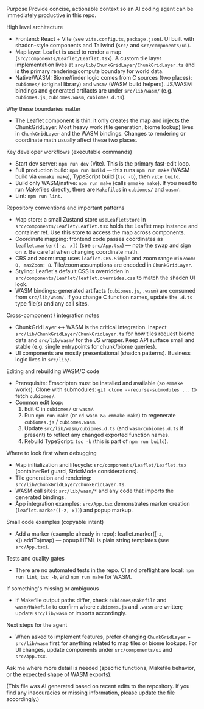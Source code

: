 Purpose
Provide concise, actionable context so an AI coding agent can be immediately productive in this repo.

High level architecture
- Frontend: React + Vite (see `vite.config.ts`, `package.json`). UI built with shadcn-style components and Tailwind (`src/` and `src/components/ui`).
- Map layer: Leaflet is used to render a map (`src/components/Leaflet/Leaflet.tsx`). A custom tile layer implementation lives at `src/lib/ChunkGridLayer/ChunkGridLayer.ts` and is the primary rendering/compute boundary for world data.
- Native/WASM: Biome/finder logic comes from C sources (two places): `cubiomes/` (original library) and `wasm/` (WASM build helpers). JS/WASM bindings and generated artifacts are under `src/lib/wasm/` (e.g. `cubiomes.js`, `cubiomes.wasm`, `cubiomes.d.ts`).

Why these boundaries matter
- The Leaflet component is thin: it only creates the map and injects the ChunkGridLayer. Most heavy work (tile generation, biome lookup) lives in `ChunkGridLayer` and the WASM bindings. Changes to rendering or coordinate math usually affect these two places.

Key developer workflows (executable commands)
- Start dev server: `npm run dev` (Vite). This is the primary fast-edit loop.
- Full production build: `npm run build` — this runs `npm run make` (WASM build via `emmake make`), TypeScript build (`tsc -b`), then `vite build`.
- Build only WASM/native: `npm run make` (calls `emmake make`). If you need to run Makefiles directly, there are `Makefile`s in `cubiomes/` and `wasm/`.
- Lint: `npm run lint`.

Repository conventions and important patterns
- Map store: a small Zustand store `useLeafletStore` in `src/components/Leaflet/Leaflet.tsx` holds the Leaflet map instance and container ref. Use this store to access the map across components.
- Coordinate mapping: frontend code passes coordinates as `leaflet.marker([-z, x])` (see `src/App.tsx`) — note the swap and sign on `z`. Be careful when changing coordinate math.
- CRS and zoom: map uses `leaflet.CRS.Simple` and zoom range `minZoom: 0, maxZoom: 8`. Tile/zoom assumptions are encoded in `ChunkGridLayer`.
- Styling: Leaflet's default CSS is overridden in `src/components/Leaflet/leaflet.overrides.css` to match the shadcn UI look.
- WASM bindings: generated artifacts (`cubiomes.js`, `.wasm`) are consumed from `src/lib/wasm/`. If you change C function names, update the `.d.ts` type file(s) and any call sites.

Cross-component / integration notes
- ChunkGridLayer <-> WASM is the critical integration. Inspect `src/lib/ChunkGridLayer/ChunkGridLayer.ts` for how tiles request biome data and `src/lib/wasm/` for the JS wrapper. Keep API surface small and stable (e.g. single entrypoints for chunk/biome queries).
- UI components are mostly presentational (shadcn patterns). Business logic lives in `src/lib/`.

Editing and rebuilding WASM/C code
- Prerequisite: Emscripten must be installed and available (so `emmake` works). Clone with submodules: `git clone --recurse-submodules ...` to fetch `cubiomes/`.
- Common edit loop:
  1. Edit C in `cubiomes/` or `wasm/`.
  2. Run `npm run make` (or `cd wasm && emmake make`) to regenerate `cubiomes.js` / `cubiomes.wasm`.
  3. Update `src/lib/wasm/cubiomes.d.ts` (and `wasm/cubiomes.d.ts` if present) to reflect any changed exported function names.
  4. Rebuild TypeScript: `tsc -b` (this is part of `npm run build`).

Where to look first when debugging
- Map initialization and lifecycle: `src/components/Leaflet/Leaflet.tsx` (containerRef guard, StrictMode considerations).
- Tile generation and rendering: `src/lib/ChunkGridLayer/ChunkGridLayer.ts`.
- WASM call sites: `src/lib/wasm/*` and any code that imports the generated bindings.
- App integration examples: `src/App.tsx` demonstrates marker creation (`leaflet.marker([-z, x])`) and popup markup.

Small code examples (copyable intent)
- Add a marker (example already in repo): leaflet.marker([-z, x]).addTo(map) — popup HTML is plain string templates (see `src/App.tsx`).

Tests and quality gates
- There are no automated tests in the repo. CI and preflight are local: `npm run lint`, `tsc -b`, and `npm run make` for WASM.

If something's missing or ambiguous
- If Makefile output paths differ, check `cubiomes/Makefile` and `wasm/Makefile` to confirm where `cubiomes.js` and `.wasm` are written; update `src/lib/wasm` or imports accordingly.

Next steps for the agent
- When asked to implement features, prefer changing `ChunkGridLayer` + `src/lib/wasm` first for anything related to map tiles or biome lookups. For UI changes, update components under `src/components/ui` and `src/App.tsx`.

Ask me where more detail is needed (specific functions, Makefile behavior, or the expected shape of WASM exports).

(This file was AI generated based on recent edits to the repository. If you find any inaccuracies or missing information, please update the file accordingly.)

